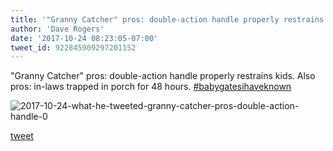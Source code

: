 ```yaml
---
title: '"Granny Catcher" pros: double-action handle properly restrains kids. Also...'
author: 'Dave Rogers'
date: '2017-10-24 08:23:05-07:00'
tweet_id: 922845909297201152
---
```

"Granny Catcher" pros: double-action handle properly restrains kids. Also pros: in-laws trapped in porch for 48 hours. [#babygatesihaveknown](https://twitter.com/hashtag/babygatesihaveknown)

![2017-10-24-what-he-tweeted-granny-catcher-pros-double-action-handle-0](/heap/2017-10-24-what-he-tweeted-granny-catcher-pros-double-action-handle-0.jpg)

[tweet](https://twitter.com/yukondude/status/922845909297201152)